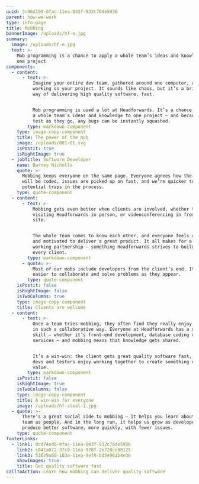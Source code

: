 ```yaml
---
uuid: 3c96d190-0fac-11ea-843f-932c76de5936
parent: how-we-work
type: info-page
title: Mobbing
bannerImage: /uploads/hf-e.jpg
summary:
  image: /uploads/hf-e.jpg
  text: >-
    Mob programming is a chance to apply a whole team’s ideas and knowledge to
    one project
components:
  - content:
      - text: >-
          Imagine your entire dev team, gathered around one computer, all
          working on your project. It sounds like chaos, but it’s a brilliant
          way of delivering high quality software, fast. 


          Mob programming is used a lot at Headforwards. It’s a chance to apply
          a whole team’s ideas and knowledge to one project – and because they
          test as they go, any bugs can be instantly squashed.
        type: markdown-component
    type: image-copy-component
    title: The power of the mob
    image: /uploads/001-01.svg
    isPostit: true
    isRightImage: true
  - jobTitle: Software Developer
    name: Barney Nicholls
    quote: >-
      Mobbing keeps everyone on the same page. Everyone agrees how the software
      will be coded, issues are picked up on fast, and we’re quicker to spot
      potential traps in the process.
    type: quote-component
  - content:
      - text: >-
          Mobbing gets even better when clients are involved, whether they’re
          visiting Headforwards in person, or videoconferencing in from their
          site. 


          The whole team comes to know each other, and everyone feels aligned
          and motivated to deliver a great product. It all makes for a strong
          working partnership – something Headforwards strives to build with
          every client.
        type: markdown-component
      - quote: >-
          Most of our mobs include developers from the client’s end. It’s much
          easier to collaborate and solve problems as they appear.
        type: quote-component
    isPostit: false
    isRightImage: false
    isTwoColumns: true
    type: image-copy-component
    title: Clients are welcome
  - content:
      - text: >-
          Once a team tries mobbing, they often find they really enjoy working
          in such a collaborative way. Everyone at Headforwards has a specialist
          skill – whether it’s front-end development, database coding or web
          services – and mobbing means that knowledge gets shared.


          It’s a win-win: the client gets great quality software fast, and the
          devs and testers enjoy working together to create something of real
          value.
        type: markdown-component
    isPostit: false
    isRightImage: true
    isTwoColumns: false
    type: image-copy-component
    title: A win-win for everyone
    image: /uploads/hf-steal-1.jpg
  - quote: >-
      There’s a great social side to mobbing – it helps you learn about your
      team as people. And in the long run, it helps us grow as developers to
      produce better software, more quickly, with fewer issues.
    type: quote-component
footerLinks:
  - link1: 0cd74ed0-0fac-11ea-843f-932c76de5936
    link2: c841a072-37c9-11ea-978f-2e728ce88125
    link3: 53629a60-103a-11ea-9ef0-bd54961b4e30
    showImages: true
    title: Get quality software fast
callToAction: Learn how mobbing can deliver quality software
---
```

